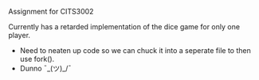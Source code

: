 Assignment for CITS3002

Currently has a retarded implementation of the dice game for only one player.

* Need to neaten up code so we can chuck it into a seperate file to then use fork().
* Dunno ¯\_(ツ)_/¯

